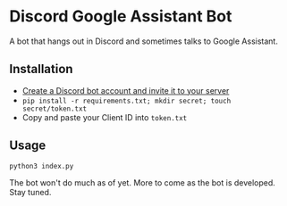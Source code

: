 # Discord Google Assistant Bot

A bot that hangs out in Discord and sometimes talks to Google Assistant. 

## Installation
- [Create a Discord bot account and invite it to your server](https://discordpy.readthedocs.io/en/rewrite/discord.html)
- `pip install -r requirements.txt; mkdir secret; touch secret/token.txt`
- Copy and paste your Client ID into `token.txt`

## Usage 
`python3 index.py`

The bot won't do much as of yet. More to come as the bot is developed. Stay tuned. 